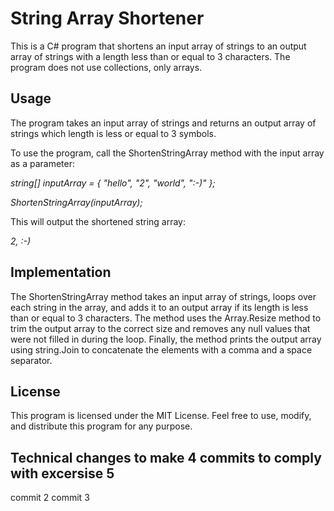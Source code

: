 # String Array Shortener
This is a C# program that shortens an input array of strings to an output array of strings with a length less than or equal to 3 characters. The program does not use collections, only arrays.

## Usage
The program takes an input array of strings and returns an output array of strings which length is less or equal to 3 symbols.

To use the program, call the ShortenStringArray method with the input array as a parameter:

*string[] inputArray = { "hello", "2", "world", ":-)" };*

*ShortenStringArray(inputArray);*

This will output the shortened string array:

*2, :-)*

## Implementation
The ShortenStringArray method takes an input array of strings, loops over each string in the array, and adds it to an output array if its length is less than or equal to 3 characters. The method uses the Array.Resize method to trim the output array to the correct size and removes any null values that were not filled in during the loop. Finally, the method prints the output array using string.Join to concatenate the elements with a comma and a space separator.

## License
This program is licensed under the MIT License. Feel free to use, modify, and distribute this program for any purpose.

## Technical changes to make 4 commits to comply with excersise 5
commit 2
commit 3